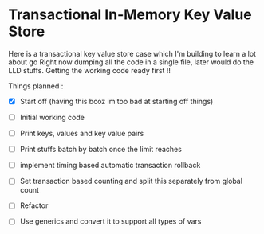 # Transactional In-Memory Key Value Store 

Here is a transactional key value store case which I'm building to learn a lot about go
Right now dumping all the code in a single file, later would do the LLD stuffs. Getting the working code ready first !!

Things planned :
- [x] Start off (having this bcoz im too bad at starting off things) 
- [ ] Initial working code

- [ ] Print keys, values and key value pairs
- [ ] Print stuffs batch by batch once the limit reaches

- [ ] implement timing based automatic transaction rollback  

- [ ] Set transaction based counting and split this separately from global count

- [ ] Refactor
- [ ] Use generics and convert it to support all types of vars
